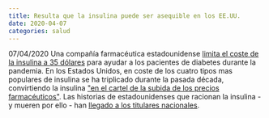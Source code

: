 ```yaml
---
title: Resulta que la insulina puede ser asequible en los EE.UU.
date: 2020-04-07
categories: salud
---
```


07/04/2020 Una compañía farmacéutica estadounidense [limita el coste de la insulina a 35 dólares](https://thehill.com/policy/healthcare/medical-devices-and-prescription-drug-policy/491685-drugmaker-caps-insulin-costs) para ayudar a los pacientes de diabetes durante la pandemia. En los Estados Unidos, en coste de los cuatro tipos mas populares de insulina se ha triplicado durante la pasada década, convirtiendo la insulina ["en el cartel de la subida de los precios farmacéuticos"](https://www.vox.com/2019/4/3/18293950/why-is-insulin-so-expensive). Las historias de estadounidenses que racionan la insulina - y mueren por ello - han [llegado a los titulares nacionales](https://www.bbc.com/news/world-us-canada-47491964).

<!-- more -->
